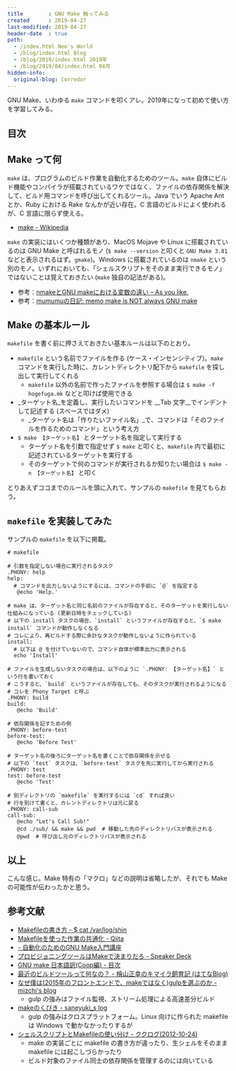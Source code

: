 ```yaml
---
title        : GNU Make 触ってみる
created      : 2019-04-27
last-modified: 2019-04-27
header-date  : true
path:
  - /index.html Neo's World
  - /blog/index.html Blog
  - /blog/2019/index.html 2019年
  - /blog/2019/04/index.html 04月
hidden-info:
  original-blog: Corredor
---
```


GNU Make、いわゆる `make` コマンドを叩くアレ。2019年になって初めて使い方を学習してみる。

## 目次

## Make って何

`make` は、プログラムのビルド作業を自動化するためのツール。`make` 自体にビルド機能やコンパイラが搭載されているワケではなく、ファイルの依存関係を解決して、ビルド用コマンドを呼び出してくれるツール。Java でいう Apache Ant とか、Ruby における Rake なんかが近い存在。C 言語のビルドによく使われるが、C 言語に限らず使える。

- [make - Wikipedia](https://ja.wikipedia.org/wiki/Make)

`make` の実装にはいくつか種類があり、MacOS Mojave や Linux に搭載されているのは GNU Make と呼ばれるモノ (`$ make --version` と叩くと `GNU Make 3.81` などと表示されるはず。`gmake`)。Windows に搭載されているのは `nmake` という別のモノ。いずれにおいても、「シェルスクリプトをそのまま実行できるモノ」ではないことは覚えておきたい (`make` 独自の記法がある)。

- 参考：[nmakeとGNU makeにおける変数の違い – As you like.](http://masahiroshiomi.jp/blog/windows/99/)
- 参考：[mumumuの日記: memo make is NOT always GNU make](http://mumumuorg.blogspot.com/2009/08/memo-make-is-not-always-gnu-make.html)

## Make の基本ルール

`makefile` を書く前に押さえておきたい基本ルールは以下のとおり。

- `makefile` という名前でファイルを作る (ケース・インセンシティブ)。`make` コマンドを実行した時に、カレントディレクトリ配下から `makefile` を探し出して実行してくれる
  - `makefile` 以外の名前で作ったファイルを参照する場合は `$ make -f hogefuga.mk` などと叩けば使用できる
- _ターゲット名_を定義し、実行したいコマンドを __Tab 文字__でインデントして記述する (スペースではダメ)
  - _ターゲット名は「作りたいファイル名」_で、コマンドは「そのファイルを作るためのコマンド」という考え方
- `$ make 【ターゲット名】` とターゲット名を指定して実行する
  - ターゲット名を引数で指定せず `$ make` と叩くと、`makefile` 内で最初に記述されているターゲットを実行する
  - そのターゲットで何のコマンドが実行されるか知りたい場合は `$ make -n 【ターゲット名】` と叩く

とりあえずココまでのルールを頭に入れて、サンプルの `makefile` を見てもらおう。

## `makefile` を実装してみた

サンプルの `makefile` を以下に掲載。

```make
# makefile

# 引数を指定しない場合に実行されるタスク
.PHONY: help
help:
  # コマンドを出力しないようにするには、コマンドの手前に `@` を指定する
   @echo 'Help.'

# make は、ターゲット名と同じ名前のファイルが存在すると、そのターゲットを実行しない仕組みになっている (更新日時をチェックしている)
# 以下の install タスクの場合、`install` というファイルが存在すると、`$ make install` コマンドが動作しなくなる
# コレにより、再ビルドする際に余計なタスクが動作しないように作られている
install:
  # 以下は @ を付けていないので、コマンド自体が標準出力に表示される
  echo 'Install'

# ファイルを生成しないタスクの場合は、以下のように `.PHONY: 【ターゲット名】` という行を書いておく
# こうすると、`build` というファイルが存在しても、そのタスクが実行されるようになる
# コレを Phony Target と呼ぶ
.PHONY: build
build:
   @echo 'Build'

# 依存関係を記すための例
.PHONY: before-test
before-test:
   @echo 'Before Test'

# ターゲット名の後ろにターゲット名を書くことで依存関係を示せる
# 以下の `test` タスクは、`before-test` タスクを先に実行してから実行される
.PHONY: test
test: before-test
   @echo 'Test'

# 別ディレクトリの `makefile` を実行するには `cd` すれば良い
# 行を別けて書くと、カレントディレクトリは元に戻る
.PHONY: call-sub
call-sub:
   @echo "Let's Call Sub!"
   @cd ./sub/ && make && pwd  # 移動した先のディレクトリパスが表示される
   @pwd  # 呼び出し元のディレクトリパスが表示される
```

## 以上

こんな感じ。Make 特有の「マクロ」などの説明は省略したが、それでも Make の可能性が伝わったかと思う。

## 参考文献

- [Makefileの書き方 - $ cat /var/log/shin](http://shin.hateblo.jp/entry/2012/05/26/231036)
- [Makefileを使った作業の共通化 - Qiita](https://qiita.com/ytanaka3/items/cdb7ab2cd59217e3c62d)
- [- 自動化のためのGNU Make入門講座](http://objectclub.jp/community/memorial/homepage3.nifty.com/masarl/article/gnu-make.html)
- [プロビジョニングツールはMakeで決まりだろ - Speaker Deck](https://speakerdeck.com/katzchang/purobiziyoninguturuhamakedejue-maridaro)
- [GNU make 日本語訳(Coop編) - 目次](https://www.ecoop.net/coop/translated/GNUMake3.77/make_toc.jp.html)
- [最近のビルドツールって何なの？ - 檜山正幸のキマイラ飼育記 (はてなBlog)](http://m-hiyama.hatenablog.com/entry/20150511/1431306678)
- [なぜ僕は(2015年のフロントエンドで、makeではなく)gulpを選ぶのか - mizchi's blog](https://mizchi.hatenablog.com/entry/2015/05/11/182118)
  - gulp の強みはファイル監視、ストリーム処理による高速差分ビルド
- [makeのくびき - saneyuki_s log](https://saneyukis.hatenablog.com/entry/2015/05/11/194914)
  - gulp の強みはクロスプラットフォーム。Linux 向けに作られた makefile は Windows で動かなかったりするが
- [シェルスクリプトとMakefileの使い分け - ククログ(2012-10-24)](https://www.clear-code.com/blog/2012/10/24.html)
  - make の実装ごとに makefile の書き方が違ったり、生シェルをそのまま makefile には起こしづらかったり
  - ビルド対象のファイル同士の依存関係を管理するのには向いている
